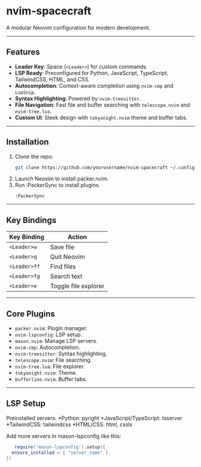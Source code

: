 # **nvim-spacecraft**  
A modular Neovim configuration for modern development.  

---

## **Features**  
- **Leader Key**: Space (`<Leader>`) for custom commands.  
- **LSP Ready**: Preconfigured for Python, JavaScript, TypeScript, TailwindCSS, HTML, and CSS.  
- **Autocompletion**: Context-aware completion using `nvim-cmp` and `LuaSnip`.  
- **Syntax Highlighting**: Powered by `nvim-treesitter`.  
- **File Navigation**: Fast file and buffer searching with `telescope.nvim` and `nvim-tree.lua`.  
- **Custom UI**: Sleek design with `tokyonight.nvim` theme and buffer tabs.  

---

## **Installation**  
1. Clone the repo:  
   ```bash
   git clone https://github.com/yourusername/nvim-spacecraft ~/.config/nvim
2. Launch Neovim to install packer.nvim.
3. Run :PackerSync to install plugins.
   ```nvim
   :PackerSync
   ```
   
---

## **Key Bindings**
|Key Binding | Action |
| --- | --- |
| `<Leader>w` | Save file |
| `<Leader>q` | Quit Neovim |
| `<Leader>ff` | Find files |
| `<Leader>fg` | Search text |
| `<Leader>e` | Toggle file explorer |

---

## **Core Plugins**
* `packer.nvim`: Plugin manager.
* `nvim-lspconfig`: LSP setup.
* `mason.nvim`: Manage LSP servers.
* `nvim-cmp`: Autocompletion.
* `nvim-treesitter`: Syntax highlighting.
* `telescope.nvim`: File searching.
* `nvim-tree.lua`: File explorer.
* `tokyonight.nvim`: Theme.
* `bufferline.nvim`: Buffer tabs.

---

## **LSP Setup**
Preinstalled servers:
*Python: pyright
*JavaScript/TypeScript: tsserver
*TailwindCSS: tailwindcss
*HTML/CSS: html, cssls

Add more servers in mason-lspconfig like this:
```lua
   require('mason-lspconfig').setup({
  ensure_installed = { "server_name" }
})
```


